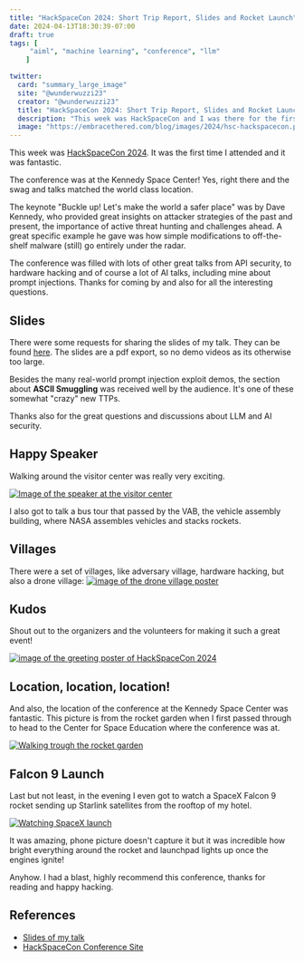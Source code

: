 ```yaml
---
title: "HackSpaceCon 2024: Short Trip Report, Slides and Rocket Launch"
date: 2024-04-13T18:30:39-07:00
draft: true
tags: [
     "aiml", "machine learning", "conference", "llm"
    ]

twitter:
  card: "summary_large_image"
  site: "@wunderwuzzi23"
  creator: "@wunderwuzzi23"
  title: "HackSpaceCon 2024: Short Trip Report, Slides and Rocket Launch"
  description: "This week was HackSpaceCon and I was there for the first time and it was fantastic. I also got to contribute my presenting about my work on prompt injections and LLM security."
  image: "https://embracethered.com/blog/images/2024/hsc-hackspacecon.png"
---
```


This week was [HackSpaceCon 2024](https://www.hackspacecon.com/). It was the first time I attended and it was fantastic. 

The conference was at the Kennedy Space Center! Yes, right there and the swag and talks matched the world class location. 

The keynote "Buckle up! Let's make the world a safer place" was by Dave Kennedy, who provided great insights on attacker strategies of the past and present, the importance of active threat hunting and challenges ahead. A great specific example he gave was how simple modifications to off-the-shelf malware (still) go entirely under the radar.

The conference was filled with lots of other great talks from API security, to hardware hacking and of course a lot of AI talks, including mine about prompt injections. Thanks for coming by and also for all the interesting questions. 

## Slides

There were some requests for sharing the slides of my talk. They can be found [here](/blog/downloads/HackSpaceCon-New-Important-Instructions.pdf). The slides are a pdf export, so no demo videos as its otherwise too large. 

Besides the many real-world prompt injection exploit demos, the section about **ASCII Smuggling** was received well by the audience. It's one of these somewhat "crazy" new TTPs.

Thanks also for the great questions and discussions about LLM and AI security.

## Happy Speaker

Walking around the visitor center was really very exciting. 

[![Image of the speaker at the visitor center](/blog/images/2024/hsc-hackspacecon.png)](/blog/images/2024/hsc-hackspacecon.png)

I also got to talk a bus tour that passed by the VAB, the vehicle assembly building, where NASA assembles vehicles and stacks rockets. 

## Villages

There were a set of villages, like adversary village, hardware hacking, but also a drone village:
[![image of the drone village poster](/blog/images/2024/hsc-drone-village.png)](/blog/images/2024/hsc-drone-village.png)


## Kudos 

Shout out to the organizers and the volunteers for making it such a great event!

[![image of the greeting poster of HackSpaceCon 2024](/blog/images/2024/hsc-poster.png)](/blog/images/2024/hsc-poster.png)


## Location, location, location!

And also, the location of the conference at the Kennedy Space Center was fantastic. This picture is from the rocket garden when I first passed through to head to the Center for Space Education where the conference was at.

[![Walking trough the rocket garden](/blog/images/2024/hsc-rocket-garden.png)](/blog/images/2024/hsc-rocket-garden.png)

## Falcon 9 Launch

Last but not least, in the evening I even got to watch a SpaceX Falcon 9 rocket sending up Starlink satellites from the rooftop of my hotel. 

[![Watching SpaceX launch](/blog/images/2024/hsc-spx-launch.png)](/blog/images/2024/hsc-spx-launch.png)

It was amazing, phone picture doesn't capture it but it was incredible how bright everything around the rocket and launchpad lights up once the engines ignite!

Anyhow. I had a blast, highly recommend this conference, thanks for reading and happy hacking.


## References

* [Slides of my talk](/blog/downloads/HackSpaceCon-New-Important-Instructions.pdf)
* [HackSpaceCon Conference Site](https://hackspacecon.com)
